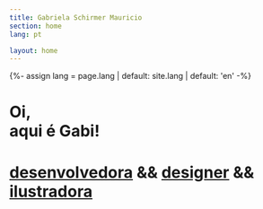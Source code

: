 ```yaml
---
title: Gabriela Schirmer Mauricio
section: home
lang: pt

layout: home
---
```

{%- assign lang = page.lang | default: site.lang | default: 'en' -%}

<h1>
  Oi,<br>
  aqui é Gabi!<br>
</h1>
<h1>
  <a class="gsm-link" href="{{ site.menu[lang].portfolio.link | prepend: site.url }}/development">desenvolvedora</a>
  <span class="gsm-home__and">&&</span>
  <a class="gsm-link" href="{{ site.menu[lang].portfolio.link | prepend: site.url }}/design">designer</a>
  <span class="gsm-home__and">&&</span>
  <a class="gsm-link" href="{{ site.menu[lang].portfolio.link | prepend: site.url }}/illustration">ilustradora</a>
</h1>